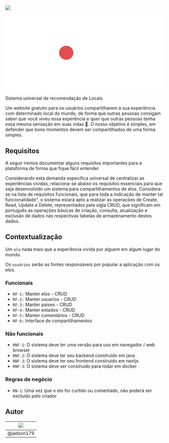 
![](https://img.shields.io/badge/Status-InDevelopment-gree)


![](images/Banner1512x720.svg)

Sistema universal de recomendação de Locais 

Um website gratuito para os usuários compartilharem a sua experiência com determinado local do mundo, de forma que outras pessoas consigam saber que você viveu essa experência e quer que outras pessoas tenha essa mesma sensação em suas vidas 🥰. O nosso objetivo é simples, em defender que bons momentos devem ser compartilhados de uma forma simples.

## Requisitos

A seguir iremos documentar alguns requisitos importantes para a plataforma de forma que fique fácil entender 


Considerando esta demanda específica universal de centralizar as experiências vividas, relaciona-se abaixo os requisitos essenciais para que seja desenvolvido um sistema para compartilhamentos de elos. Considera-se na lista de requisitos funcionais, que para toda a indicação de manter tal funcionalidade", o sistema estará apto a realizar as operações de Create, Read, Update e Delete, representados pela sigla CRUD, que significam em português as operações básicas de criação, consulta, atualização e exclusão de dados nas respectivas tabelas de armazenamento destes dados.

## Contextualização

Um `elo` nada mais que a experiência vivida por alguem em algum lugar do mundo.

Os `usuários` serão as fontes responsáveis por popular a aplicação com os elos.

### Funcionais

- `RF-1:` Manter elos - CRUD
- `RF-2:` Manter usuarios - CRUD
- `RF-3:` Manter paises - CRUD
- `RF-4:` Manter estados - CRUD
- `RF-5:` Manter comentários - CRUD
- `RF-6:` Interface de compartilhamentos
### Não funcionais

- `RNF-1`: O sistema deve ter uma versão para uso em navegador / web browser
- `RNF-2`: O sistema deve ter seu backend construído em java
- `RNF-3`: O sistema deve ter seu frontend construído em nextjs
- `RNF-3`: O sistema deve ser construido para rodar em docker

### Regras de negócio

- `RN-1`: Uma vez que o elo for curtido ou comentado, não poderá ser excluído pelo criador

## Autor

|<img src="https://avatars3.githubusercontent.com/u/42282908?s=60&v=4" width="60">|
|:-:|
|@jadson179|